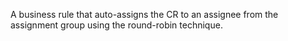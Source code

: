 A business rule that auto-assigns the CR to an assignee from the assignment group using the round-robin technique.

